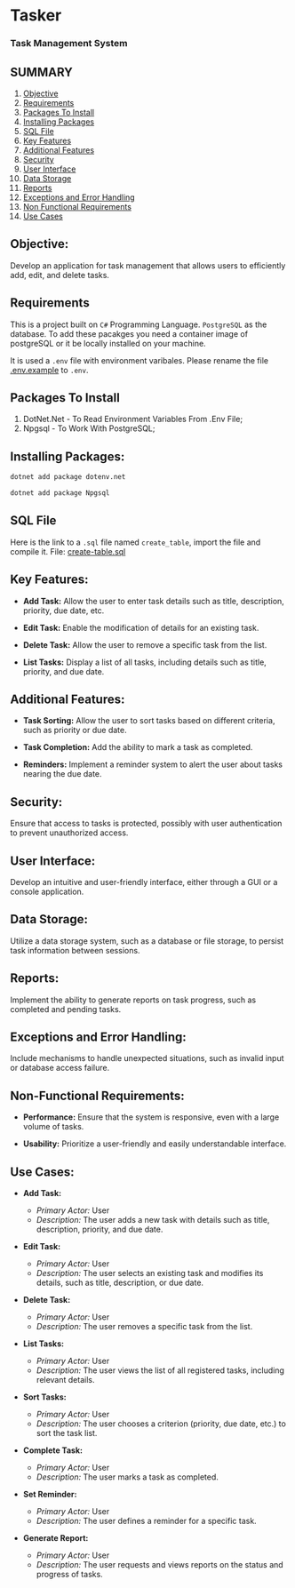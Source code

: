 # Tasker
### Task Management System

## SUMMARY

1. [Objective](#objective)
2. [Requirements](#requirements)
3. [Packages To Install](#packages-to-install)
4. [Installing Packages](#installing-packages)
5. [SQL File](#sql-file)
6. [Key Features](#key-features)
7. [Additional Features](#additional-features)
8. [Security](#security)
9. [User Interface](#user-interface)
10. [Data Storage](#data-storage)
11. [Reports](#reports)
12. [Exceptions and Error Handling](#exceptions-and-error-handling)
13. [Non Functional Requirements](#non-functional-requirements)
14. [Use Cases](#use-cases)

## **Objective:**
Develop an application for task management that allows users to efficiently add, edit, and delete tasks.

## **Requirements**
This is a project built on `C#` Programming Language. `PostgreSQL` as the database. To add these pacakges you need a container image of postgreSQL or it be locally installed on your machine.

It is used a `.env` file with environment varibales. Please rename the file [.env.example](.env.example) to `.env`.

## **Packages To Install**
  1. DotNet.Net - To Read Environment Variables From .Env File;
  2. Npgsql - To Work With PostgreSQL;

## **Installing Packages:**
```bash
dotnet add package dotenv.net
```

```bash
dotnet add package Npgsql
```

## **SQL File**

Here is the link to a `.sql` file named `create_table`, import the file and compile it.
File: [create-table.sql](create_table.sql)

## **Key Features:**
- **Add Task:**
  Allow the user to enter task details such as title, description, priority, due date, etc.
  
- **Edit Task:**
  Enable the modification of details for an existing task.
  
- **Delete Task:**
  Allow the user to remove a specific task from the list.
  
- **List Tasks:**
  Display a list of all tasks, including details such as title, priority, and due date.

## **Additional Features:**
- **Task Sorting:**
  Allow the user to sort tasks based on different criteria, such as priority or due date.
  
- **Task Completion:**
  Add the ability to mark a task as completed.
  
- **Reminders:**
  Implement a reminder system to alert the user about tasks nearing the due date.

## **Security:**
Ensure that access to tasks is protected, possibly with user authentication to prevent unauthorized access.

## **User Interface:**
Develop an intuitive and user-friendly interface, either through a GUI or a console application.

## **Data Storage:**
Utilize a data storage system, such as a database or file storage, to persist task information between sessions.

## **Reports:**
Implement the ability to generate reports on task progress, such as completed and pending tasks.

## **Exceptions and Error Handling:**
Include mechanisms to handle unexpected situations, such as invalid input or database access failure.

## **Non-Functional Requirements:**
- **Performance:**
  Ensure that the system is responsive, even with a large volume of tasks.
  
- **Usability:**
  Prioritize a user-friendly and easily understandable interface.

## **Use Cases:**
- **Add Task:**
  - *Primary Actor:* User
  - *Description:* The user adds a new task with details such as title, description, priority, and due date.
  
- **Edit Task:**
  - *Primary Actor:* User
  - *Description:* The user selects an existing task and modifies its details, such as title, description, or due date.
  
- **Delete Task:**
  - *Primary Actor:* User
  - *Description:* The user removes a specific task from the list.
  
- **List Tasks:**
  - *Primary Actor:* User
  - *Description:* The user views the list of all registered tasks, including relevant details.
  
- **Sort Tasks:**
  - *Primary Actor:* User
  - *Description:* The user chooses a criterion (priority, due date, etc.) to sort the task list.
  
- **Complete Task:**
  - *Primary Actor:* User
  - *Description:* The user marks a task as completed.
  
- **Set Reminder:**
  - *Primary Actor:* User
  - *Description:* The user defines a reminder for a specific task.
  
- **Generate Report:**
  - *Primary Actor:* User
  - *Description:* The user requests and views reports on the status and progress of tasks.
